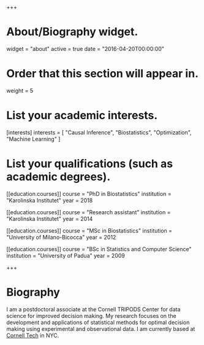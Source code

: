 +++
# About/Biography widget.
widget = "about"
active = true
date = "2016-04-20T00:00:00"

# Order that this section will appear in.
weight = 5

# List your academic interests.
[interests]
  interests = [
    "Causal Inference",
    "Biostatistics",
    "Optimization",
    "Machine Learning"
  ]

# List your qualifications (such as academic degrees).
[[education.courses]]
  course = "PhD in Biostatistics"
  institution = "Karolinska Institutet"
  year = 2018

[[education.courses]]
  course = "Research assistant"
  institution = "Karolinska Institutet"
  year = 2014

[[education.courses]]
  course = "MSc in Biostatistics"
  institution = "University of Milano-Bicocca"
  year = 2012

[[education.courses]]
  course = "BSc in Statistics and Computer Science"
  institution = "University of Padua"
  year = 2009

+++

# Biography

I am a postdoctoral associate at the Cornell TRIPODS Center for data science for improved decision making. My research focuses on the development and applications of statistical methods for optimal decision making using experimental and observational data. I am currently based at [Cornell Tech](https://tech.cornell.edu/) in NYC. 